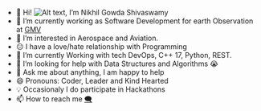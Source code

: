 - 👋 Hi! ![Alt text](https://profile-counter.glitch.me/iamniki01/count.svg), I’m Nikhil Gowda Shivaswamy
- 🔭 I’m currently working as Software Development for earth Observation at [GMV](https://www.gmv.com/) 
- 👀 I’m interested in Aerospace and Aviation.
- 😐 I have a love/hate relationship with Programming
- 🌱 I’m currently Working with tech DevOps, C++ 17, Python, REST.
- 🤔 I’m looking for help with Data Structures and Algorithms 😭
- 💬 Ask me about anything, I am happy to help
- 😄 Pronouns: Coder, Leader and Kind Hearted
- 💡 Occasionaly I do participate in Hackathons
- 📫 How to reach me [:left_speech_bubble:](https://www.linkedin.com/in/nikhil-gowda-shivaswamy-815238b1/)

<!---
iamniki01/iamniki01 is a ✨ special ✨ repository because its `README.md` (this file) appears on your GitHub profile.
You can click the Preview link to take a look at your changes.
--->


